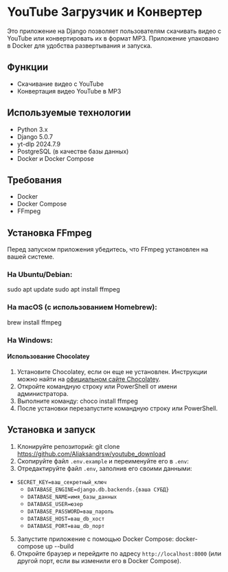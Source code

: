 # YouTube Загрузчик и Конвертер

Это приложение на Django позволяет пользователям скачивать видео с YouTube или конвертировать их в формат MP3. 
Приложение упаковано в Docker для удобства развертывания и запуска.

## Функции

- Скачивание видео с YouTube
- Конвертация видео YouTube в MP3


## Используемые технологии

- Python 3.x
- Django 5.0.7
- yt-dlp 2024.7.9
- PostgreSQL (в качестве базы данных)
- Docker и Docker Compose

## Требования

- Docker
- Docker Compose
- FFmpeg

## Установка FFmpeg

Перед запуском приложения убедитесь, что FFmpeg установлен на вашей системе.

### На Ubuntu/Debian:
sudo apt update
sudo apt install ffmpeg

### На macOS (с использованием Homebrew):
brew install ffmpeg

### На Windows:

#### Использование Chocolatey 
1. Установите Chocolatey, если он еще не установлен. Инструкции можно найти на [официальном сайте Chocolatey](https://chocolatey.org/install).
2. Откройте командную строку или PowerShell от имени администратора.
3. Выполните команду:  choco install ffmpeg
4. После установки перезапустите командную строку или PowerShell.

## Установка и запуск

1. Клонируйте репозиторий: git clone https://github.com/Aliaksandrsw/youtube_download
2. Скопируйте файл `.env.example` и переименуйте его в `.env`:
3. Отредактируйте файл `.env`, заполнив его своими данными:
- `SECRET_KEY=ваш_секретный_ключ`
   - `DATABASE_ENGINE=django.db.backends.{ваша СУБД}`
   - `DATABASE_NAME=имя_базы_данных`
   - `DATABASE_USER=юзер`
   - `DATABASE_PASSWORD=ваш_пароль`
   - `DATABASE_HOST=ваш_db_хост`
   - `DATABASE_PORT=ваш_db_порт`
5. Запустите приложение с помощью Docker Compose: docker-compose up --build
6. Откройте браузер и перейдите по адресу `http://localhost:8000` (или другой порт, если вы изменили его в Docker Compose).
